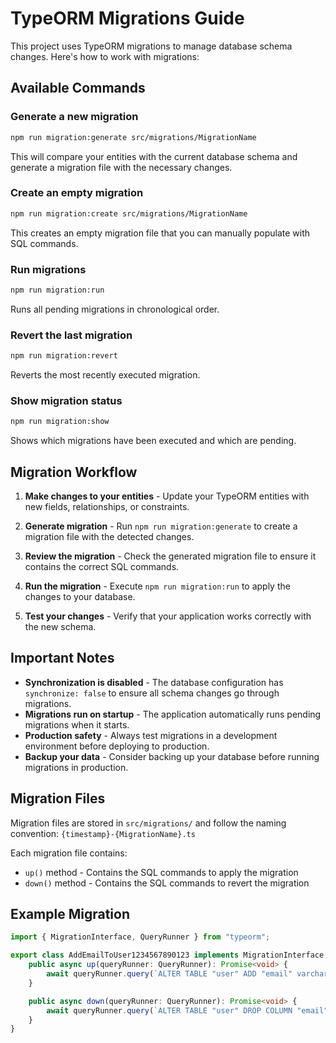 # TypeORM Migrations Guide

This project uses TypeORM migrations to manage database schema changes. Here's how to work with migrations:

## Available Commands

### Generate a new migration
```bash
npm run migration:generate src/migrations/MigrationName
```
This will compare your entities with the current database schema and generate a migration file with the necessary changes.

### Create an empty migration
```bash
npm run migration:create src/migrations/MigrationName
```
This creates an empty migration file that you can manually populate with SQL commands.

### Run migrations
```bash
npm run migration:run
```
Runs all pending migrations in chronological order.

### Revert the last migration
```bash
npm run migration:revert
```
Reverts the most recently executed migration.

### Show migration status
```bash
npm run migration:show
```
Shows which migrations have been executed and which are pending.

## Migration Workflow

1. **Make changes to your entities** - Update your TypeORM entities with new fields, relationships, or constraints.

2. **Generate migration** - Run `npm run migration:generate` to create a migration file with the detected changes.

3. **Review the migration** - Check the generated migration file to ensure it contains the correct SQL commands.

4. **Run the migration** - Execute `npm run migration:run` to apply the changes to your database.

5. **Test your changes** - Verify that your application works correctly with the new schema.

## Important Notes

- **Synchronization is disabled** - The database configuration has `synchronize: false` to ensure all schema changes go through migrations.
- **Migrations run on startup** - The application automatically runs pending migrations when it starts.
- **Production safety** - Always test migrations in a development environment before deploying to production.
- **Backup your data** - Consider backing up your database before running migrations in production.

## Migration Files

Migration files are stored in `src/migrations/` and follow the naming convention:
`{timestamp}-{MigrationName}.ts`

Each migration file contains:
- `up()` method - Contains the SQL commands to apply the migration
- `down()` method - Contains the SQL commands to revert the migration

## Example Migration

```typescript
import { MigrationInterface, QueryRunner } from "typeorm";

export class AddEmailToUser1234567890123 implements MigrationInterface {
    public async up(queryRunner: QueryRunner): Promise<void> {
        await queryRunner.query(`ALTER TABLE "user" ADD "email" varchar(255)`);
    }

    public async down(queryRunner: QueryRunner): Promise<void> {
        await queryRunner.query(`ALTER TABLE "user" DROP COLUMN "email"`);
    }
}
```
